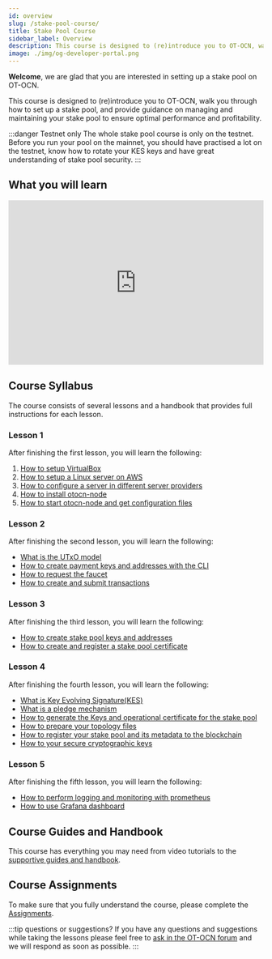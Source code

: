 ```yaml
---
id: overview
slug: /stake-pool-course/
title: Stake Pool Course
sidebar_label: Overview
description: This course is designed to (re)introduce you to OT-OCN, walk you through how to set up a stake pool, and provide guidance on managing and maintaining your stake pool to ensure optimal performance and profitability.
image: ./img/og-developer-portal.png
---
```


**Welcome**, we are glad that you are interested in setting up a stake pool on OT-OCN.

This course is designed to (re)introduce you to OT-OCN, walk you through how to set up a stake pool, and provide guidance on managing and maintaining your stake pool to ensure optimal performance and profitability.

:::danger Testnet only
The whole stake pool course is only on the testnet. Before you run your pool on the mainnet, you should have practised a lot on the testnet, know how to rotate your KES keys and have great understanding of stake pool security.
:::

## What you will learn

<iframe width="100%" height="325" src="https://www.youtube.com/embed/Jb08HTkk7yo" frameborder="0" allow="accelerometer; autoplay; clipboard-write; encrypted-media; gyroscope; picture-in-picture; fullscreen;"></iframe>
<br/>

## Course Syllabus

The course consists of several lessons and a handbook that provides full instructions for each lesson.

### Lesson 1

After finishing the first lesson, you will learn the following:

1. [How to setup VirtualBox](../stake-pool-course/lesson-1#install-virtualbox)
2. [How to setup a Linux server on AWS](../stake-pool-course/lesson-1#setup-a-linux-server-on-aws)
3. [How to configure a server in different server providers](../stake-pool-course/lesson-1#alternative-to-aws)
4. [How to install otocn-node](../stake-pool-course/lesson-1#install-otocn-node)
5. [How to start otocn-node and get configuration files](../stake-pool-course/lesson-1#run-otocn-node)

### Lesson 2

After finishing the second lesson, you will learn the following:

* [What is the UTxO model](../stake-pool-course/lesson-2#the-utxo-model)
* [How to create payment keys and addresses with the CLI](../stake-pool-course/lesson-2#generate-payment-keys-and-addresses)
* [How to request the faucet](../stake-pool-course/lesson-2#request-funds-to-the-faucet)
* [How to create and submit transactions](../stake-pool-course/lesson-2#create-a-simple-transaction)

### Lesson 3

After finishing the third lesson, you will learn the following:

* [How to create stake pool keys and addresses](../stake-pool-course/lesson-3#create-stake-pool-keys-and-adresses)
* [How to create and register a stake pool certificate](../stake-pool-course/lesson-3#create-and-register-a-stake-pool-certificate)

### Lesson 4

After finishing the fourth lesson, you will learn the following:

* [What is Key Evolving Signature(KES)](../stake-pool-course/lesson-4#key-evolving-signature)
* [What is a pledge mechanism](../stake-pool-course/lesson-4#pledge-mechanism) 
* [How to generate the Keys and operational certificate for the stake pool](../stake-pool-course/lesson-4#generate-stake-pool-keys)
* [How to prepare your topology files](../stake-pool-course/lesson-4#topology-files) 
* [How to register your stake pool and its metadata to the blockchain](../stake-pool-course/lesson-4#register-stake-pool-metadata)
* [How to your secure cryptographic keys](../stake-pool-course/lesson-4#secure-your-cryptographic-keys)

### Lesson 5

After finishing the fifth lesson, you will learn the following:

* [How to perform logging and monitoring with prometheus](../stake-pool-course/lesson-5#logging-and-monitoring-with-prometheus)
* [How to use Grafana dashboard](../stake-pool-course/lesson-5#grafana-dashboard)

## Course Guides and Handbook

This course has everything you may need from video tutorials to the [supportive guides and handbook](../stake-pool-course/handbook/install-otocn-node-written).

## Course Assignments

To make sure that you fully understand the course, please complete the [Assignments](../stake-pool-course/assignments/assignment-1).

:::tip questions or suggestions?
If you have any questions and suggestions while taking the lessons please feel free to [ask in the OT-OCN forum](https://forum.otocn.org/c/staking-delegation/setup-a-stake-pool/158) and we will respond as soon as possible.
:::

